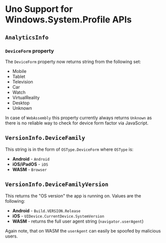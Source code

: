 ﻿# Uno Support for Windows.System.Profile APIs

## `AnalyticsInfo`

### `DeviceForm` property

The `DeviceForm` property now returns string from the following set:

- Mobile
- Tablet
- Television
- Car
- Watch
- VirtualReality
- Desktop
- Unknown

In case of `WebAssembly` this property currently always returns `Unknown` as there is no reliable way to check for device form factor via JavaScript.

## `VersionInfo.DeviceFamily`

This string is in the form of `OSType.DeviceForm` where `OSType` is:

- **Android** - `Android`
- **iOS/iPadOS** - `iOS`
- **WASM** - `Browser`

## `VersionInfo.DeviceFamilyVersion`

This returns the "OS version" the app is running on. Values are the following:

- **Android** - `Build.VERSION.Release`
- **iOS** - `UIDevice.CurrentDevice.SystemVersion`
- **WASM** - returns the full user agent string (`navigator.userAgent`)

Again note, that on WASM the `userAgent` can easily be spoofed by malicious users.